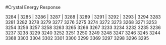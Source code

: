 #Crystal Energy Response


3284 | 3285 | 3286 | 3287 | 3288 | 3289 | 3291 | 3292 | 3293 | 3294
3283	3281   3282	3278   3279	3277	3276	3275	3274	3272   3273	3268   3271
3253	3254	3256	3257	3258	3263	3265	3266	3267
3233	3234	3232	3235	3236	3237	3238	3229	3240
3252	3251	3250	3249	3248	3247	3246	3245	3244
3368	3303    3304	3302	3301	3300   3299	3369	3297   3298	3296	3295
